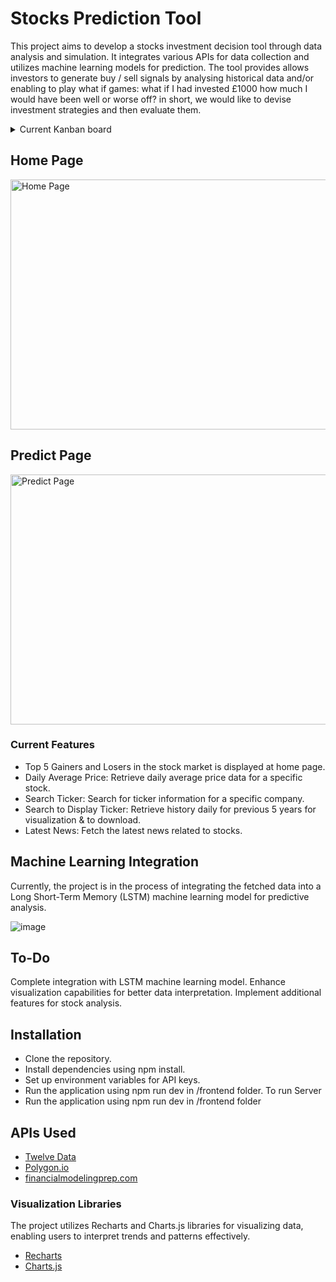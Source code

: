# Stocks Prediction Tool
This project aims to develop a stocks investment decision tool through data analysis and simulation. It integrates various APIs for data collection and utilizes machine learning models for prediction. The tool provides allows investors to generate buy / sell signals by analysing historical data and/or enabling to play what if games: what if I had invested £1000 how much I would have been well or worse off? in short, we would like to devise investment strategies and then evaluate them.
<details>
<summary>Current Kanban board</summary>

![image](https://github.com/MabroorA/Stocks-Prediction-App/assets/109113298/7df090e5-763e-424d-ad74-eb60def700a8)


</details>

## Home Page
<img src="https://github.com/MabroorA/Stocks-Prediction-App/assets/109113298/0e2cc4f9-0b63-4b90-b801-40801bd09a0a" alt="Home Page" width="800" height="400">

## Predict Page

<img src="https://github.com/MabroorA/Stocks-Prediction-App/assets/109113298/0bc3506f-9285-4ebb-83b7-da5970a280ef" alt="Predict Page" width="600" height="400">


### Current Features
- Top 5 Gainers and Losers in the stock market is displayed at home page.
- Daily Average Price: Retrieve daily average price data for a specific stock.
- Search Ticker: Search for ticker information for a specific company.
- Search to Display Ticker: Retrieve history daily for previous 5 years for visualization & to download.
- Latest News: Fetch the latest news related to stocks.
## Machine Learning Integration
Currently, the project is in the process of integrating the fetched data into a Long Short-Term Memory (LSTM) machine learning model for predictive analysis.

![image](https://github.com/MabroorA/Stocks-Prediction-App/assets/109113298/24f86da0-dbb7-4a64-b88b-96c11c141e09)


## To-Do
Complete integration with LSTM machine learning model.
Enhance visualization capabilities for better data interpretation.
Implement additional features for stock analysis.

## Installation
- Clone the repository.
- Install dependencies using npm install.
- Set up environment variables for API keys.
- Run the application using npm run dev in /frontend folder.
To run Server
- Run the application using npm run dev in /frontend folder

## APIs Used
- [Twelve Data](https://twelvedata.com/)
- [Polygon.io ](https://polygon.io/)
- [financialmodelingprep.com](https://site.financialmodelingprep.com/)

### Visualization Libraries
The project utilizes Recharts and Charts.js libraries for visualizing data, enabling users to interpret trends and patterns effectively.
- [Recharts](https://recharts.org/en-US/)
- [Charts.js](https://www.chartjs.org/)



